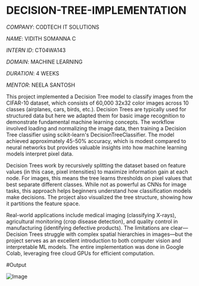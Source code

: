 # DECISION-TREE-IMPLEMENTATION

*COMPANY*: CODTECH IT SOLUTIONS

*NAME*: VIDITH SOMANNA C

*INTERN ID*: CT04WA143

*DOMAIN*: MACHINE LEARNING

*DURATION*: 4 WEEKS

*MENTOR*: NEELA SANTOSH

This project implemented a Decision Tree model to classify images from the CIFAR-10 dataset, which consists of 60,000 32x32 color images across 10 classes (airplanes, cars, birds, etc.). Decision Trees are typically used for structured data but here we adapted them for basic image recognition to demonstrate fundamental machine learning concepts. The workflow involved loading and normalizing the image data, then training a Decision Tree classifier using scikit-learn's DecisionTreeClassifier. The model achieved approximately 45-50% accuracy, which is modest compared to neural networks but provides valuable insights into how machine learning models interpret pixel data.

Decision Trees work by recursively splitting the dataset based on feature values (in this case, pixel intensities) to maximize information gain at each node. For images, this means the tree learns thresholds on pixel values that best separate different classes. While not as powerful as CNNs for image tasks, this approach helps beginners understand how classification models make decisions. The project also visualized the tree structure, showing how it partitions the feature space.

Real-world applications include medical imaging (classifying X-rays), agricultural monitoring (crop disease detection), and quality control in manufacturing (identifying defective products). The limitations are clear—Decision Trees struggle with complex spatial hierarchies in images—but the project serves as an excellent introduction to both computer vision and interpretable ML models. The entire implementation was done in Google Colab, leveraging free cloud GPUs for efficient computation.

#Output

![Image](https://github.com/user-attachments/assets/6380df87-a743-4455-acbc-411826004e07)

